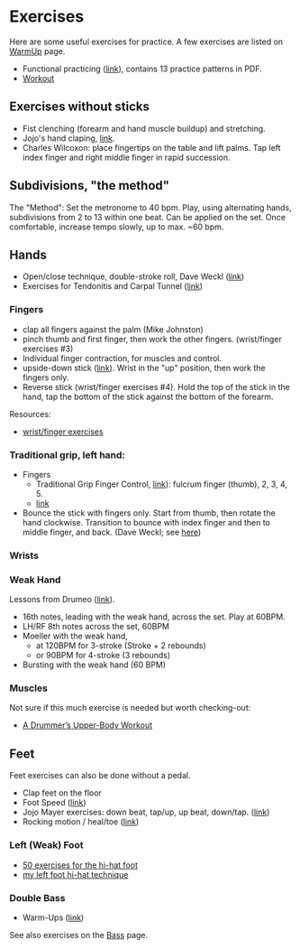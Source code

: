 # Exercises

Here are some useful exercises for practice. A few exercises are listed on [WarmUp](warmup) page.

- Functional practicing ([link](https://www.youtube.com/watch?v=Reh9vXuAYs4)), contains 13 practice patterns in PDF.
- [Workout](https://www.youtube.com/watch?v=71sv3NsGxlI)

## Exercises without sticks

- Fist clenching (forearm and hand muscle buildup) and stretching.
- Jojo's hand claping, [link](https://www.youtube.com/watch?v=ZnICKtoG2Wg).
- Charles Wilcoxon: place fingertips on the table and lift palms. Tap left index finger and right middle finger in rapid succession.

## Subdivisions, "the method"

The "Method": Set the metronome to 40 bpm. Play, using alternating hands, subdivisions from 2 to 13 within one beat. Can be applied on the set.
Once comfortable, increase tempo slowly, up to max. ~60 bpm.

## Hands

- Open/close technique, double-stroke roll, Dave Weckl ([link](https://www.youtube.com/watch?v=rJD-L-tyvyE))
- Exercises for Tendonitis and Carpal Tunnel ([link](http://worldpercussion.net/exercises-for-tendonitis-and-carpal-tunnel/))

### Fingers

- clap all fingers against the palm (Mike Johnston)
- pinch thumb and first finger, then work the other fingers. (wrist/finger exercises #3)
- Individual finger contraction, for muscles and control.
- upside-down stick ([link](http://freepercussionlessons.com/how-to-develop-finger-technique-for-snare-drum/)). Wrist in the "up" position, then work the fingers only.
- Reverse stick (wrist/finger exercises #4). Hold the top of the stick in the hand, tap the bottom of the stick against the bottom of the forearm.

Resources:

- [wrist/finger exercises](https://www.youtube.com/watch?v=21RI6hWaEEc)

### Traditional grip, left hand:

- Fingers
    - Traditional Grip Finger Control, [link](https://www.youtube.com/watch?v=9AxSEzh6IWo)): fulcrum finger (thumb), 2, 3, 4, 5. 
    - [link](https://www.youtube.com/watch?v=VQM8IjzUvNo)
- Bounce the stick with fingers only. Start from thumb, then rotate the hand clockwise. Transition to bounce with index finger and then to middle finger, and back. (Dave Weckl; see [here](https://www.youtube.com/watch?v=NRGiL4FOlSs))

### Wrists

### Weak Hand

Lessons from Drumeo ([link](https://www.youtube.com/watch?v=clap3PLe82c)).

- 16th notes, leading with the weak hand, across the set. Play at 60BPM.
- LH/RF 8th notes across the set, 60BPM
- Moeller with the weak hand,
    - at 120BPM for 3-stroke (Stroke + 2 rebounds)
    - or 90BPM for 4-stroke (3 rebounds)
- Bursting with the weak hand (60 BPM)

### Muscles

Not sure if this much exercise is needed but worth checking-out:

- [A Drummer’s Upper-Body Workout](http://drummagazine.com/a-drummers-upper-body-workout/)

## Feet

Feet exercises can also be done without a pedal.

- Clap feet on the floor
- Foot Speed ([link](http://www.tigerbill.com/drumlessons/footspeed.htm))
- Jojo Mayer exercises: down beat, tap/up, up beat, down/tap. ([link](https://www.youtube.com/watch?v=94qWIAuhH64))
- Rocking motion / heal/toe ([link](https://www.youtube.com/watch?v=vtAEOGQ5smA))

### Left (Weak) Foot

- [50 exercises for the hi-hat foot](http://drummagazine.com/practice-pad-workshop-improve-your-hi-hat-foot-with-these-50-exercises/)
- [my left foot hi-hat technique](http://www.learndrumsnow.com/technique/my-left-foot-hi-hat-foot-technique)

### Double Bass

- Warm-Ups ([link](http://www.drumlessons.com/drum-lessons/bass-drum-lessons/double-bass-warm-ups/))

See also exercises on the [Bass](bass) page.
